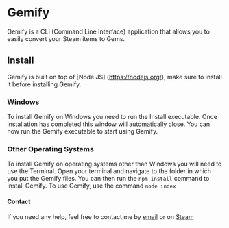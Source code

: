 # Gemify
Gemify is a CLI (Command Line Interface) application that allows you to easily convert your Steam items to Gems.

## Install
Gemify is built on top of [Node.JS] (https://nodejs.org/), make sure to install it before installing Gemify.

### Windows
To install Gemify on Windows you need to run the Install executable. Once installation has completed this window will automatically close. You can now run the Gemify executable to start using Gemify.

### Other Operating Systems
To install Gemify on operating systems other than Windows you will need to use the Terminal. Open your terminal and navigate to the folder in which you put the Gemify files. You can then run the `npm install` command to install Gemify. To use Gemify, use the command `node index`

#### Contact
If you need any help, feel free to contact me by [email](mailto:timvandamcs@gmail.com) or on [Steam](https://steamcommunity.com/profiles/76561198340449674)
